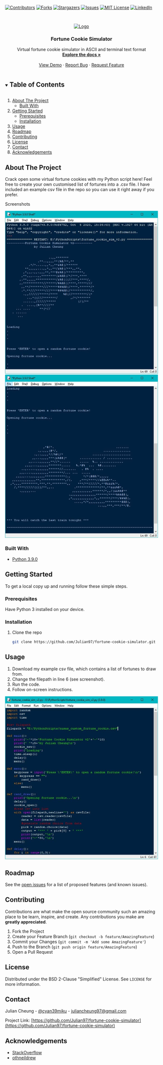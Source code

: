 <!--
*** Thanks for checking out the Best-README-Template. If you have a suggestion
*** that would make this better, please fork the repo and create a pull request
*** or simply open an issue with the tag "enhancement".
*** Thanks again! Now go create something AMAZING! :D
***
***
***
*** To avoid retyping too much info. Do a search and replace for the following:
*** github_username, repo_name, twitter_handle, email, project_title, project_description
-->



<!-- PROJECT SHIELDS -->
<!--
*** I'm using markdown "reference style" links for readability.
*** Reference links are enclosed in brackets [ ] instead of parentheses ( ).
*** See the bottom of this document for the declaration of the reference variables
*** for contributors-url, forks-url, etc. This is an optional, concise syntax you may use.
*** https://www.markdownguide.org/basic-syntax/#reference-style-links
-->
[![Contributors][contributors-shield]][contributors-url]
[![Forks][forks-shield]][forks-url]
[![Stargazers][stars-shield]][stars-url]
[![Issues][issues-shield]][issues-url]
[![MIT License][license-shield]][license-url]
[![LinkedIn][linkedin-shield]][linkedin-url]



<!-- PROJECT LOGO -->
<br />
<p align="center">
  <a href="https://github.com/Julian97/fortune-cookie-simulator">
    <img src="https://thumbs.dreamstime.com/b/fortune-cookie-isolated-white-background-34433923.jpg" alt="Logo" width="80" height="80">
  </a>

  <h3 align="center">Fortune Cookie Simulator</h3>

  <p align="center">
    Virtual fortune cookie simulator in ASCII and terminal text format
    <br />
    <a href="https://github.com/Julian97/fortune-cookie-simulator"><strong>Explore the docs »</strong></a>
    <br />
    <br />
    <a href="https://github.com/Julian97/fortune-cookie-simulator">View Demo</a>
    ·
    <a href="https://github.com/Julian97/fortune-cookie-simulator/issues">Report Bug</a>
    ·
    <a href="https://github.com/Julian97/fortune-cookie-simulator/issues">Request Feature</a>
  </p>
</p>



<!-- TABLE OF CONTENTS -->
<details open="open">
  <summary><h2 style="display: inline-block">Table of Contents</h2></summary>
  <ol>
    <li>
      <a href="#about-the-project">About The Project</a>
      <ul>
        <li><a href="#built-with">Built With</a></li>
      </ul>
    </li>
    <li>
      <a href="#getting-started">Getting Started</a>
      <ul>
        <li><a href="#prerequisites">Prerequisites</a></li>
        <li><a href="#installation">Installation</a></li>
      </ul>
    </li>
    <li><a href="#usage">Usage</a></li>
    <li><a href="#roadmap">Roadmap</a></li>
    <li><a href="#contributing">Contributing</a></li>
    <li><a href="#license">License</a></li>
    <li><a href="#contact">Contact</a></li>
    <li><a href="#acknowledgements">Acknowledgements</a></li>
  </ol>
</details>



<!-- ABOUT THE PROJECT -->
## About The Project

Crack open some virtual fortune cookies with my Python script here! Feel free to create your own customised list of fortunes into a .csv file. I have included an example csv file in the repo so you can use it right away if you prefer.

Screenshots

![screenshot 1](https://github.com/Julian97/fortune-cookie-simulator/blob/main/photo_2021-01-27_14-55-22.jpg?raw=true)
![screenshot 2](https://github.com/Julian97/fortune-cookie-simulator/blob/main/photo_2021-01-27_14-55-23.jpg?raw=true)


### Built With

* [Python 3.9.0](https://www.python.org/downloads/)



<!-- GETTING STARTED -->
## Getting Started

To get a local copy up and running follow these simple steps.

### Prerequisites

Have Python 3 installed on your device.

### Installation

1. Clone the repo
   ```sh
   git clone https://github.com/Julian97/fortune-cookie-simulator.git
   ```


<!-- USAGE EXAMPLES -->
## Usage

1. Download my example csv file, which contains a list of fortunes to draw from.
2. Change the filepath in line 6 (see screenshot).
3. Run the code.
4. Follow on-screen instructions.

![replace the filepath with yours in line 6](https://github.com/Julian97/fortune-cookie-simulator/blob/main/photo_2021-01-27_15-22-47.jpg?raw=true)

<!-- ROADMAP -->
## Roadmap

See the [open issues](https://github.com/Julian97/fortune-cookie-simulator/issues) for a list of proposed features (and known issues).



<!-- CONTRIBUTING -->
## Contributing

Contributions are what make the open source community such an amazing place to be learn, inspire, and create. Any contributions you make are **greatly appreciated**.

1. Fork the Project
2. Create your Feature Branch (`git checkout -b feature/AmazingFeature`)
3. Commit your Changes (`git commit -m 'Add some AmazingFeature'`)
4. Push to the Branch (`git push origin feature/AmazingFeature`)
5. Open a Pull Request



<!-- LICENSE -->
## License

Distributed under the BSD 2-Clause "Simplified" License. See `LICENSE` for more information.



<!-- CONTACT -->
## Contact

Julian Cheung - [@cyan39miku](https://www.instagram.com/cyan39miku/) - juliancheung97@gmail.com

Project Link: [https://github.com/Julian97/fortune-cookie-simulator](https://github.com/Julian97/fortune-cookie-simulator)



<!-- ACKNOWLEDGEMENTS -->
## Acknowledgements

* [StackOverflow](https://stackoverflow.com/)
* [othneildrew](https://github.com/othneildrew/Best-README-Template)





<!-- MARKDOWN LINKS & IMAGES -->
<!-- https://www.markdownguide.org/basic-syntax/#reference-style-links -->
[contributors-shield]: https://img.shields.io/github/contributors/Julian97/fortune-cookie-simulator.svg?style=for-the-badge
[contributors-url]: https://github.com/Julian97/fortune-cookie-simulator/graphs/contributors
[forks-shield]: https://img.shields.io/github/forks/Julian97/fortune-cookie-simulator.svg?style=for-the-badge
[forks-url]: https://github.com/Julian97/fortune-cookie-simulator/network/members
[stars-shield]: https://img.shields.io/github/stars/Julian97/fortune-cookie-simulator.svg?style=for-the-badge
[stars-url]: https://github.com/Julian97/fortune-cookie-simulator/stargazers
[issues-shield]: https://img.shields.io/github/issues/Julian97/fortune-cookie-simulator.svg?style=for-the-badge
[issues-url]: https://github.com/Julian97/fortune-cookie-simulator/issues
[license-shield]: https://img.shields.io/github/license/Julian97/fortune-cookie-simulator.svg?style=for-the-badge
[license-url]: https://github.com/Julian97/fortune-cookie-simulator/blob/master/LICENSE.txt
[linkedin-shield]: https://img.shields.io/badge/-LinkedIn-black.svg?style=for-the-badge&logo=linkedin&colorB=555
[linkedin-url]: https://www.linkedin.com/in/juliancheung97/

